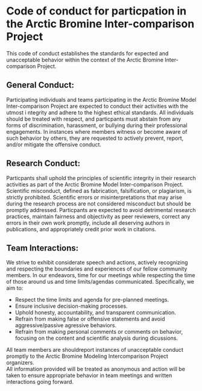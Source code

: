 # Code of conduct for particpation in the Arctic Bromine Inter-comparison Project

This code of conduct establishes the standards for expected and unacceptable behavior within the context of the Arctic Bromine Inter-comparison Project. 

## General Conduct:
Participating individuals and teams participating in the Arctic Bromine Model Inter-comparison Project are expected to conduct their activities with the utmost i
ntegrity and adhere to the highest ethical standards. All individuals should be treated with respect, and particpants must abstain from any forms of discrimination, harassment, or 
bullying during their professional engagements. In instances where members witness or become aware of such behavior by others, they are requested to actively prevent, 
report, and/or mitigate the offensive conduct.

## Research Conduct:
Particpants shall uphold the principles of scientific integrity in their research activities as part of the Arctic Bromine Model Inter-comparison Project. 
Scientific misconduct, defined as fabrication, falsification, or plagiarism, is strictly prohibited. Scientific errors or misinterpretations that may arise 
during the research process are not considered misconduct but should be promptly addressed.
Particpants are expected to avoid detrimental research practices, maintain fairness and objectivity as peer reviewers, 
correct any errors in their own work promptly, include all deserving authors in publications, and appropriately credit prior work in citations.

## Team Interactions:

We strive to exhibit considerate speech and actions, actively recognizing and respecting 
the boundaries and experiences of our fellow community members. In our endeavors, time for our 
meetings while respecting the time of those around us and time limits/agendas communicated. Specifically, we aim to:
* Respect the time limits and agenda for pre-planned meetings.  
* Ensure inclusive decision-making processes.
* Uphold honesty, accountability, and transparent communication.
* Refrain from making false or offensive statements and avoid aggressive/passive agressive behaviors.
* Refrain from making personal comments or comments on behavior, focusing on the content and scientific analysis during dicussions.


All team members are shouldreport instances of unacceptable conduct promptly to the Arctic Bromine Modeling Intercomparison Project organizers.  
All information provided will be treated as anonymous and action will be taken to ensure appropriate behavior in team meetings and written interactions going forward.
